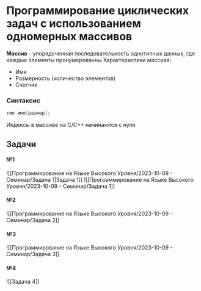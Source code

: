 # Программирование циклических задач с использованием одномерных массивов
**Массив** - упорядоченная последовательность однотипных данных, где каждые элементы пронумерованны
Характеристики массива:
- Имя
- Размерность (количество элементов)
- Счетчик
### Синтаксис
```cpp
тип имя[размер];
```
Индексы в массиве на C/C++ начинаются с нуля
## Задачи
#### №1
![[Программирование на Языке Высокого Уровня/2023-10-09 - Семинар/Задача 1|Задача 1]]
![[Программирование на Языке Высокого Уровня/2023-10-09 - Семинар/Задача 1]]
#### №2
![[Программирование на Языке Высокого Уровня/2023-10-09 - Семинар/Задача 2]]
#### №3
![[Программирование на Языке Высокого Уровня/2023-10-09 - Семинар/Задача 3]]
#### №4
![[Задача 4]]

